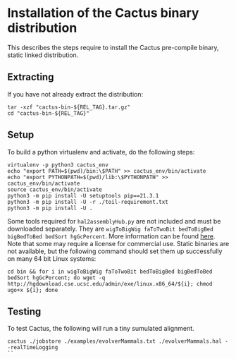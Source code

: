# Installation of the Cactus binary distribution 

This describes the steps require to install the Cactus
pre-compile binary, static linked distribution.

## Extracting
If you have not already extract the distribution:
```
tar -xzf "cactus-bin-${REL_TAG}.tar.gz"
cd "cactus-bin-${REL_TAG}"
```

## Setup

To build a python virtualenv and activate, do the following steps:
```
virtualenv -p python3 cactus_env
echo "export PATH=$(pwd)/bin:\$PATH" >> cactus_env/bin/activate
echo "export PYTHONPATH=$(pwd)/lib:\$PYTHONPATH" >> cactus_env/bin/activate
source cactus_env/bin/activate
python3 -m pip install -U setuptools pip==21.3.1
python3 -m pip install -U -r ./toil-requirement.txt
python3 -m pip install -U .
```

Some tools required for `hal2assemblyHub.py` are not included and must be downloaded separately.
They are `wigToBigWig faToTwoBit bedToBigBed bigBedToBed bedSort hgGcPercent`.  More information
can be found [here](https://hgdownload.cse.ucsc.edu/admin/exe/).  Note that some may require
a license for commercial use.  Static binaries are not available, but the following command
should set them up successfully on many 64 bit Linux systems:
```
cd bin && for i in wigToBigWig faToTwoBit bedToBigBed bigBedToBed bedSort hgGcPercent; do wget -q http://hgdownload.cse.ucsc.edu/admin/exe/linux.x86_64/${i}; chmod ugo+x ${i}; done
```

## Testing

To test Cactus, the following will run a tiny sumulated alignment.
```
cactus ./jobstore ./examples/evolverMammals.txt ./evolverMammals.hal --realTimeLogging
``
